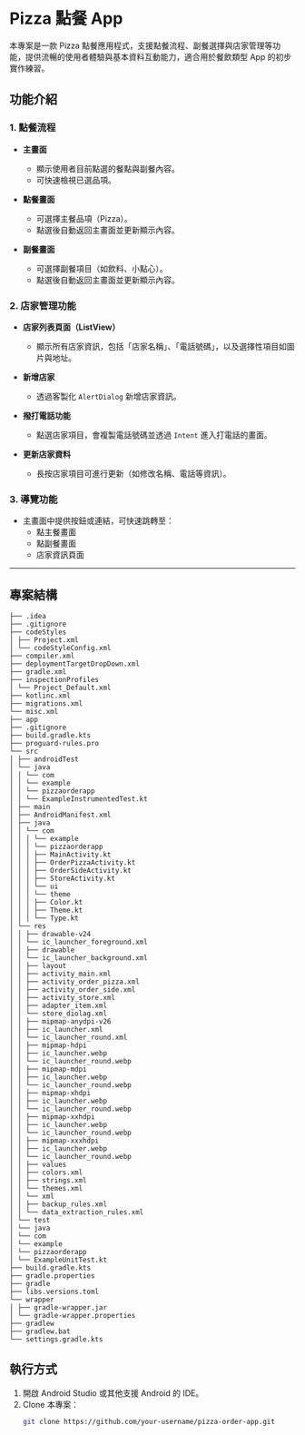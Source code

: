 # Pizza 點餐 App

本專案是一款 Pizza 點餐應用程式，支援點餐流程、副餐選擇與店家管理等功能，提供流暢的使用者體驗與基本資料互動能力，適合用於餐飲類型 App 的初步實作練習。

## 功能介紹

### 1. 點餐流程

- **主畫面**

  - 顯示使用者目前點選的餐點與副餐內容。
  - 可快速檢視已選品項。

- **點餐畫面**

  - 可選擇主餐品項（Pizza）。
  - 點選後自動返回主畫面並更新顯示內容。

- **副餐畫面**
  - 可選擇副餐項目（如飲料、小點心）。
  - 點選後自動返回主畫面並更新顯示內容。

### 2. 店家管理功能

- **店家列表頁面（ListView）**
  - 顯示所有店家資訊，包括「店家名稱」、「電話號碼」，以及選擇性項目如圖片與地址。
- **新增店家**

  - 透過客製化 `AlertDialog` 新增店家資訊。

- **撥打電話功能**

  - 點選店家項目，會複製電話號碼並透過 `Intent` 進入打電話的畫面。

- **更新店家資料**
  - 長按店家項目可進行更新（如修改名稱、電話等資訊）。

### 3. 導覽功能

- 主畫面中提供按鈕或連結，可快速跳轉至：
  - 點主餐畫面
  - 點副餐畫面
  - 店家資訊頁面

---

## 專案結構

```├── .gitignore
├── .idea
├── .gitignore
├── codeStyles
│ ├── Project.xml
│ └── codeStyleConfig.xml
├── compiler.xml
├── deploymentTargetDropDown.xml
├── gradle.xml
├── inspectionProfiles
│ └── Project_Default.xml
├── kotlinc.xml
├── migrations.xml
└── misc.xml
├── app
├── .gitignore
├── build.gradle.kts
├── proguard-rules.pro
└── src
│ ├── androidTest
│ └── java
│ │ └── com
│ │ └── example
│ │ └── pizzaorderapp
│ │ └── ExampleInstrumentedTest.kt
│ ├── main
│ ├── AndroidManifest.xml
│ ├── java
│ │ └── com
│ │ │ └── example
│ │ │ └── pizzaorderapp
│ │ │ ├── MainActivity.kt
│ │ │ ├── OrderPizzaActivity.kt
│ │ │ ├── OrderSideActivity.kt
│ │ │ ├── StoreActivity.kt
│ │ │ └── ui
│ │ │ └── theme
│ │ │ ├── Color.kt
│ │ │ ├── Theme.kt
│ │ │ └── Type.kt
│ └── res
│ │ ├── drawable-v24
│ │ └── ic_launcher_foreground.xml
│ │ ├── drawable
│ │ └── ic_launcher_background.xml
│ │ ├── layout
│ │ ├── activity_main.xml
│ │ ├── activity_order_pizza.xml
│ │ ├── activity_order_side.xml
│ │ ├── activity_store.xml
│ │ ├── adapter_item.xml
│ │ └── store_diolag.xml
│ │ ├── mipmap-anydpi-v26
│ │ ├── ic_launcher.xml
│ │ └── ic_launcher_round.xml
│ │ ├── mipmap-hdpi
│ │ ├── ic_launcher.webp
│ │ └── ic_launcher_round.webp
│ │ ├── mipmap-mdpi
│ │ ├── ic_launcher.webp
│ │ └── ic_launcher_round.webp
│ │ ├── mipmap-xhdpi
│ │ ├── ic_launcher.webp
│ │ └── ic_launcher_round.webp
│ │ ├── mipmap-xxhdpi
│ │ ├── ic_launcher.webp
│ │ └── ic_launcher_round.webp
│ │ ├── mipmap-xxxhdpi
│ │ ├── ic_launcher.webp
│ │ └── ic_launcher_round.webp
│ │ ├── values
│ │ ├── colors.xml
│ │ ├── strings.xml
│ │ └── themes.xml
│ │ └── xml
│ │ ├── backup_rules.xml
│ │ └── data_extraction_rules.xml
│ └── test
│ └── java
│ └── com
│ └── example
│ └── pizzaorderapp
│ └── ExampleUnitTest.kt
├── build.gradle.kts
├── gradle.properties
├── gradle
├── libs.versions.toml
└── wrapper
│ ├── gradle-wrapper.jar
│ └── gradle-wrapper.properties
├── gradlew
├── gradlew.bat
└── settings.gradle.kts
```

## 執行方式

1. 開啟 Android Studio 或其他支援 Android 的 IDE。
2. Clone 本專案：
   ```bash
   git clone https://github.com/your-username/pizza-order-app.git
   ```
